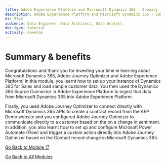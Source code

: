 ```yaml
---
title: Adobe Experience Platform and Microsoft Dynamics 365 - Summary
description: Adobe Experience Platform and Microsoft Dynamics 365 - Summary
kt: 5342
audience: Data Engineer, Data Architect, Data Analyst
doc-type: tutorial
activity: develop
---
```

# Summary & benefits

Congratulations and thank you for investing your time in learning about Microsoft Dynamics 365, Adobe Journey Optimizer and Adobe Experience Platform! 
In this module, you learnt how to set up your instance of Dynamics 365 for Sales and load sample customer data. You then used the Dynamics 365 Source Connector in Adobe Experience Platform to ingest that data from Microsoft Dynamics 365 into Adobe Experience Platform.

Finally, you used Adobe Journey Optimizer to connect directly with Microsoft Dynamics 365 APIs to create a contract record from the AEP Demo website and you configured Adobe Journey Optimizer to communicate directly to a customer based on the on a change in sentiment. In addition, you also learnt how to set up and configure Microsoft Power Automate (Flow) and trigger a custom action directly into Adobe Journey Optimizer based on the Contact record change in Microsoft Dynamics 365.

[Go Back to Module 17](./adobe-experience-platform-microsoft-dynamics-365.md)

[Go Back to All Modules](../../overview.md)
